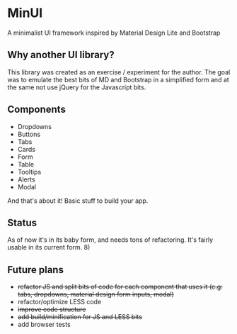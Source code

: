 # MinUI 

A minimalist UI framework inspired by Material Design Lite and Bootstrap

## Why another UI library?

This library was created as an exercise / experiment for the author. The goal was to emulate the best bits of MD and Bootstrap in a simplified form and at the same not use jQuery for the Javascript bits.

## Components

- Dropdowns
- Buttons
- Tabs
- Cards
- Form
- Table
- Tooltips
- Alerts
- Modal

And that's about it! Basic stuff to build your app.

## Status

As of now it's in its baby form, and needs tons of refactoring. It's fairly usable in its current form. 8)

## Future plans

- ~~refactor JS and split bits of code for each component that uses it (e.g: tabs, dropdowns, material design form inputs, modal)~~
- refactor/optimize LESS code
- ~~improve code structure~~
- ~~add build/minification for JS and LESS bits~~
- add browser tests


